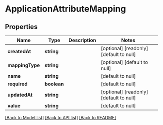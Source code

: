 # ApplicationAttributeMapping

## Properties
Name | Type | Description | Notes
------------ | ------------- | ------------- | -------------
**createdAt** | **string** |  | [optional] [readonly] [default to null]
**mappingType** | **string** |  | [optional] [default to null]
**name** | **string** |  | [default to null]
**required** | **boolean** |  | [default to null]
**updatedAt** | **string** |  | [optional] [readonly] [default to null]
**value** | **string** |  | [default to null]

[[Back to Model list]](../README.md#documentation-for-models) [[Back to API list]](../README.md#documentation-for-api-endpoints) [[Back to README]](../README.md)


